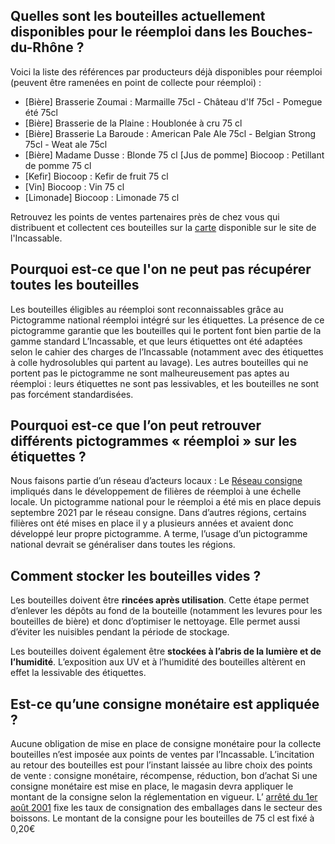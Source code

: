 ## Quelles sont les bouteilles actuellement disponibles pour le réemploi dans les Bouches-du-Rhône ?

Voici la liste des références par producteurs déjà disponibles pour réemploi (peuvent être ramenées en point de collecte pour réemploi) :

- [Bière] Brasserie	Zoumai : Marmaille 75cl - Château d'If 75cl - Pomegue été 75cl <br/>
- [Bière] Brasserie de la Plaine : Houblonée à cru 75 cl
- [Bière] Brasserie	La Baroude : American Pale Ale 75cl - Belgian Strong 75cl - 	Weat ale 75cl
- [Bière]	Madame Dusse	: Blonde	75 cl
[Jus de  pomme]	Biocoop	:	Petillant de pomme 75 cl
- [Kefir]	Biocoop	: Kefir de fruit	75 cl
- [Vin]	Biocoop	: Vin 75 cl
- [Limonade]	Biocoop :	Limonade 75 cl

Retrouvez les points de ventes partenaires près de chez vous qui distribuent et collectent ces bouteilles sur la [carte](http://umap.openstreetmap.fr/fr/map/lincassable-ou-trouver-rammener-mes-bouteilles_610505#1/43/6) disponible sur le site de l'Incassable.


## Pourquoi est-ce que l'on ne peut pas récupérer toutes les bouteilles
Les bouteilles éligibles au réemploi sont reconnaissables grâce au Pictogramme national réemploi intégré sur les étiquettes. La présence de ce pictogramme garantie que les bouteilles qui le portent font bien partie de la gamme standard L’Incassable, et que leurs étiquettes ont été adaptées selon le cahier des charges de l’Incassable (notamment avec des étiquettes à colle hydrosolubles qui partent au lavage).
Les autres bouteilles qui ne portent pas le pictogramme ne sont malheureusement pas aptes au réemploi : leurs étiquettes ne sont pas lessivables, et les bouteilles ne sont pas forcément standardisées.


## Pourquoi est-ce que l’on peut retrouver différents pictogrammes « réemploi » sur les étiquettes ?
Nous faisons partie d’un réseau d’acteurs locaux : Le [Réseau consigne](http://www.reseauconsigne.com/) impliqués dans le développement de filières de réemploi à une échelle locale.
Un pictogramme national pour le réemploi a été mis en place depuis septembre 2021 par le réseau consigne.
Dans d’autres régions, certains filières ont été mises en place il y a plusieurs années et avaient donc développé leur propre pictogramme.
A terme, l’usage d’un pictogramme national devrait se généraliser dans toutes les régions.


## Comment stocker les bouteilles vides ?
Les bouteilles doivent être **rincées après utilisation**. Cette étape permet d’enlever les dépôts au fond de la bouteille (notamment les levures pour les bouteilles de bière) et donc d’optimiser le nettoyage.
Elle permet aussi d’éviter les nuisibles pendant la période de stockage.

Les bouteilles doivent également être **stockées à l’abris de la lumière et de l’humidité**.  L’exposition aux UV et à l’humidité des bouteilles altèrent en effet la lessivable des étiquettes.


## Est-ce qu’une consigne monétaire est appliquée ?
Aucune obligation de mise en place de consigne monétaire pour la collecte bouteilles n’est imposée aux points de ventes par l’Incassable.
L’incitation au retour des bouteilles est pour l’instant laissée au libre choix des points de vente : consigne monétaire, récompense, réduction, bon d’achat
Si une consigne monétaire est mise en place, le magasin devra appliquer le montant de la consigne selon la réglementation en vigueur.
L’ [arrêté du 1er août 2001](https://www.legifrance.gouv.fr/jorf/id/JORFTEXT000000406764) fixe les taux de consignation des emballages dans le secteur des boissons.  Le montant de la consigne pour les bouteilles de 75 cl est fixé à 0,20€




